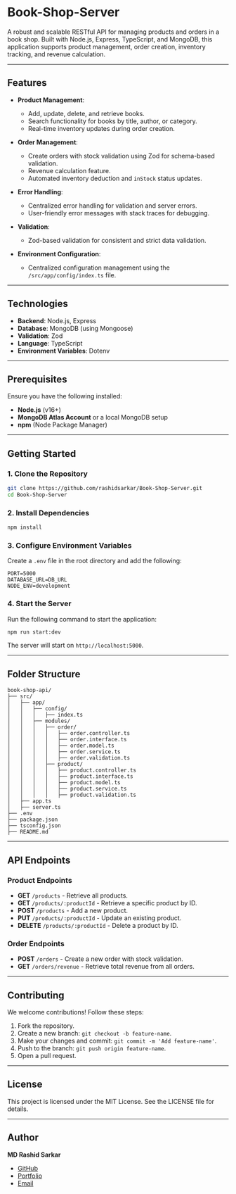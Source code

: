 

# Book-Shop-Server

A robust and scalable RESTful API for managing products and orders in a book shop. Built with Node.js, Express, TypeScript, and MongoDB, this application supports product management, order creation, inventory tracking, and revenue calculation.

---

## Features

- **Product Management**:
  - Add, update, delete, and retrieve books.
  - Search functionality for books by title, author, or category.
  - Real-time inventory updates during order creation.

- **Order Management**:
  - Create orders with stock validation using Zod for schema-based validation.
  - Revenue calculation feature.
  - Automated inventory deduction and `inStock` status updates.

- **Error Handling**:
  - Centralized error handling for validation and server errors.
  - User-friendly error messages with stack traces for debugging.

- **Validation**:
  - Zod-based validation for consistent and strict data validation.

- **Environment Configuration**:
  - Centralized configuration management using the `/src/app/config/index.ts` file.

---

## Technologies

- **Backend**: Node.js, Express
- **Database**: MongoDB (using Mongoose)
- **Validation**: Zod
- **Language**: TypeScript
- **Environment Variables**: Dotenv

---

## Prerequisites

Ensure you have the following installed:

- **Node.js** (v16+)
- **MongoDB Atlas Account** or a local MongoDB setup
- **npm** (Node Package Manager)

---

## Getting Started

### 1. Clone the Repository
```bash
git clone https://github.com/rashidsarkar/Book-Shop-Server.git
cd Book-Shop-Server
```

### 2. Install Dependencies
```bash
npm install
```

### 3. Configure Environment Variables
Create a `.env` file in the root directory and add the following:

```env
PORT=5000
DATABASE_URL=DB_URL
NODE_ENV=development
```

### 4. Start the Server
Run the following command to start the application:

```bash
npm run start:dev
```

The server will start on `http://localhost:5000`.

---

## Folder Structure

```plaintext
book-shop-api/
├── src/
│   ├── app/
│   │   ├── config/
│   │   │   ├── index.ts
│   │   ├── modules/
│   │   │   ├── order/
│   │   │   │   ├── order.controller.ts
│   │   │   │   ├── order.interface.ts
│   │   │   │   ├── order.model.ts
│   │   │   │   ├── order.service.ts
│   │   │   │   ├── order.validation.ts
│   │   │   ├── product/
│   │   │   │   ├── product.controller.ts
│   │   │   │   ├── product.interface.ts
│   │   │   │   ├── product.model.ts
│   │   │   │   ├── product.service.ts
│   │   │   │   ├── product.validation.ts
│   ├── app.ts
│   ├── server.ts
├── .env
├── package.json
├── tsconfig.json
├── README.md
```

---

## API Endpoints

### Product Endpoints
- **GET** `/products` - Retrieve all products.
- **GET** `/products/:productId` - Retrieve a specific product by ID.
- **POST** `/products` - Add a new product.
- **PUT** `/products/:productId` - Update an existing product.
- **DELETE** `/products/:productId` - Delete a product by ID.

### Order Endpoints
- **POST** `/orders` - Create a new order with stock validation.
- **GET** `/orders/revenue` - Retrieve total revenue from all orders.

---





## Contributing

We welcome contributions! Follow these steps:

1. Fork the repository.
2. Create a new branch: `git checkout -b feature-name`.
3. Make your changes and commit: `git commit -m 'Add feature-name'`.
4. Push to the branch: `git push origin feature-name`.
5. Open a pull request.

---

## License

This project is licensed under the MIT License. See the LICENSE file for details.

---

## Author

**MD Rashid Sarkar**  
- [GitHub](https://github.com/rashidsarkar)  
- [Portfolio](https://fabulous-meringue-442652.netlify.app)  
- [Email](mailto:rashidsarkar558@gmail.com)  
```

